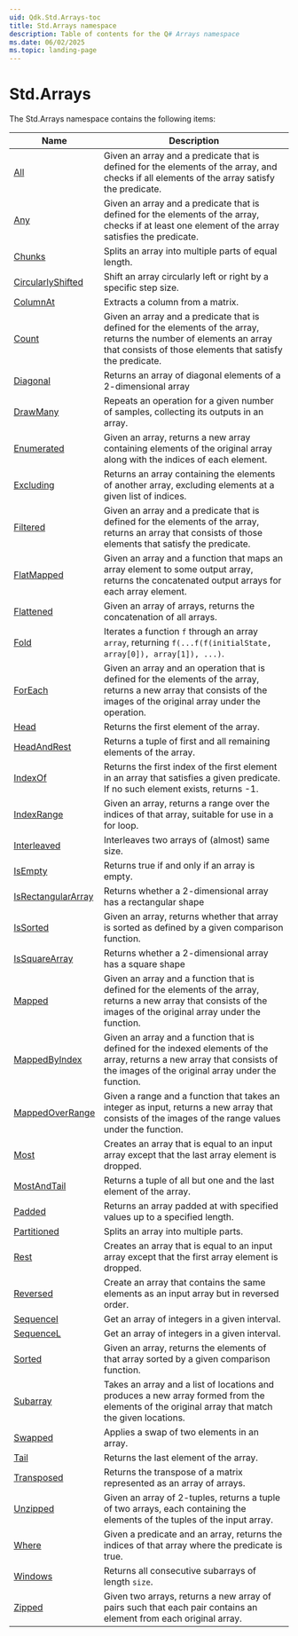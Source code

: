 ```yaml
---
uid: Qdk.Std.Arrays-toc
title: Std.Arrays namespace
description: Table of contents for the Q# Arrays namespace
ms.date: 06/02/2025
ms.topic: landing-page
---
```


# Std.Arrays

The Std.Arrays namespace contains the following items:

| Name | Description |
|------|-------------|
| [All](xref:Qdk.Std.Arrays.All) | Given an array and a predicate that is defined for the elements of the array, and checks if all elements of the array satisfy the predicate. |
| [Any](xref:Qdk.Std.Arrays.Any) | Given an array and a predicate that is defined for the elements of the array, checks if at least one element of the array satisfies the predicate. |
| [Chunks](xref:Qdk.Std.Arrays.Chunks) | Splits an array into multiple parts of equal length. |
| [CircularlyShifted](xref:Qdk.Std.Arrays.CircularlyShifted) | Shift an array circularly left or right by a specific step size. |
| [ColumnAt](xref:Qdk.Std.Arrays.ColumnAt) | Extracts a column from a matrix. |
| [Count](xref:Qdk.Std.Arrays.Count) | Given an array and a predicate that is defined for the elements of the array, returns the number of elements an array that consists of those elements that satisfy the predicate. |
| [Diagonal](xref:Qdk.Std.Arrays.Diagonal) | Returns an array of diagonal elements of a 2-dimensional array |
| [DrawMany](xref:Qdk.Std.Arrays.DrawMany) | Repeats an operation for a given number of samples, collecting its outputs in an array. |
| [Enumerated](xref:Qdk.Std.Arrays.Enumerated) | Given an array, returns a new array containing elements of the original array along with the indices of each element. |
| [Excluding](xref:Qdk.Std.Arrays.Excluding) | Returns an array containing the elements of another array, excluding elements at a given list of indices. |
| [Filtered](xref:Qdk.Std.Arrays.Filtered) | Given an array and a predicate that is defined for the elements of the array, returns an array that consists of those elements that satisfy the predicate. |
| [FlatMapped](xref:Qdk.Std.Arrays.FlatMapped) | Given an array and a function that maps an array element to some output array, returns the concatenated output arrays for each array element. |
| [Flattened](xref:Qdk.Std.Arrays.Flattened) | Given an array of arrays, returns the concatenation of all arrays. |
| [Fold](xref:Qdk.Std.Arrays.Fold) | Iterates a function `f` through an array `array`, returning `f(...f(f(initialState, array[0]), array[1]), ...)`. |
| [ForEach](xref:Qdk.Std.Arrays.ForEach) | Given an array and an operation that is defined for the elements of the array, returns a new array that consists of the images of the original array under the operation. |
| [Head](xref:Qdk.Std.Arrays.Head) | Returns the first element of the array. |
| [HeadAndRest](xref:Qdk.Std.Arrays.HeadAndRest) | Returns a tuple of first and all remaining elements of the array. |
| [IndexOf](xref:Qdk.Std.Arrays.IndexOf) | Returns the first index of the first element in an array that satisfies a given predicate. If no such element exists, returns -1. |
| [IndexRange](xref:Qdk.Std.Arrays.IndexRange) | Given an array, returns a range over the indices of that array, suitable for use in a for loop. |
| [Interleaved](xref:Qdk.Std.Arrays.Interleaved) | Interleaves two arrays of (almost) same size. |
| [IsEmpty](xref:Qdk.Std.Arrays.IsEmpty) | Returns true if and only if an array is empty. |
| [IsRectangularArray](xref:Qdk.Std.Arrays.IsRectangularArray) | Returns whether a 2-dimensional array has a rectangular shape |
| [IsSorted](xref:Qdk.Std.Arrays.IsSorted) | Given an array, returns whether that array is sorted as defined by a given comparison function. |
| [IsSquareArray](xref:Qdk.Std.Arrays.IsSquareArray) | Returns whether a 2-dimensional array has a square shape |
| [Mapped](xref:Qdk.Std.Arrays.Mapped) | Given an array and a function that is defined for the elements of the array, returns a new array that consists of the images of the original array under the function. |
| [MappedByIndex](xref:Qdk.Std.Arrays.MappedByIndex) | Given an array and a function that is defined for the indexed elements of the array, returns a new array that consists of the images of the original array under the function. |
| [MappedOverRange](xref:Qdk.Std.Arrays.MappedOverRange) | Given a range and a function that takes an integer as input, returns a new array that consists of the images of the range values under the function. |
| [Most](xref:Qdk.Std.Arrays.Most) | Creates an array that is equal to an input array except that the last array element is dropped. |
| [MostAndTail](xref:Qdk.Std.Arrays.MostAndTail) | Returns a tuple of all but one and the last element of the array. |
| [Padded](xref:Qdk.Std.Arrays.Padded) | Returns an array padded at with specified values up to a specified length. |
| [Partitioned](xref:Qdk.Std.Arrays.Partitioned) | Splits an array into multiple parts. |
| [Rest](xref:Qdk.Std.Arrays.Rest) | Creates an array that is equal to an input array except that the first array element is dropped. |
| [Reversed](xref:Qdk.Std.Arrays.Reversed) | Create an array that contains the same elements as an input array but in reversed order. |
| [SequenceI](xref:Qdk.Std.Arrays.SequenceI) | Get an array of integers in a given interval. |
| [SequenceL](xref:Qdk.Std.Arrays.SequenceL) | Get an array of integers in a given interval. |
| [Sorted](xref:Qdk.Std.Arrays.Sorted) | Given an array, returns the elements of that array sorted by a given comparison function. |
| [Subarray](xref:Qdk.Std.Arrays.Subarray) | Takes an array and a list of locations and produces a new array formed from the elements of the original array that match the given locations. |
| [Swapped](xref:Qdk.Std.Arrays.Swapped) | Applies a swap of two elements in an array. |
| [Tail](xref:Qdk.Std.Arrays.Tail) | Returns the last element of the array. |
| [Transposed](xref:Qdk.Std.Arrays.Transposed) | Returns the transpose of a matrix represented as an array of arrays. |
| [Unzipped](xref:Qdk.Std.Arrays.Unzipped) | Given an array of 2-tuples, returns a tuple of two arrays, each containing the elements of the tuples of the input array. |
| [Where](xref:Qdk.Std.Arrays.Where) | Given a predicate and an array, returns the indices of that array where the predicate is true. |
| [Windows](xref:Qdk.Std.Arrays.Windows) | Returns all consecutive subarrays of length `size`. |
| [Zipped](xref:Qdk.Std.Arrays.Zipped) | Given two arrays, returns a new array of pairs such that each pair contains an element from each original array. |
